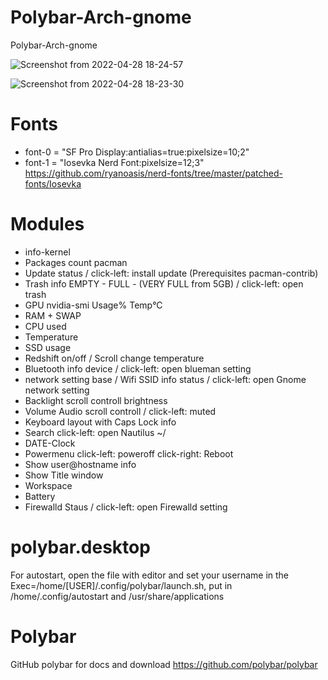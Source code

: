 # Polybar-Arch-gnome
Polybar-Arch-gnome

![Screenshot from 2022-04-28 18-24-57](https://user-images.githubusercontent.com/103053714/165816999-66fc4402-38f3-4a4f-9bab-c48ae643afc5.png)

![Screenshot from 2022-04-28 18-23-30](https://user-images.githubusercontent.com/103053714/165816974-2cf8f10e-921a-42f4-9b99-6a7858e15857.png)

# Fonts 
- font-0 = "SF Pro Display:antialias=true:pixelsize=10;2"
- font-1 = "Iosevka Nerd Font:pixelsize=12;3" https://github.com/ryanoasis/nerd-fonts/tree/master/patched-fonts/Iosevka


# Modules
- info-kernel 
- Packages count pacman
- Update status / click-left: install update (Prerequisites pacman-contrib) 
- Trash info EMPTY - FULL - (VERY FULL from 5GB) /  click-left: open trash 
- GPU nvidia-smi Usage% Temp°C
- RAM + SWAP
- CPU used
- Temperature
- SSD usage 
- Redshift on/off / Scroll change temperature
- Bluetooth info device / click-left: open blueman setting
- network setting base / Wifi SSID info status / click-left: open Gnome network setting
- Backlight scroll controll brightness
- Volume Audio scroll controll / click-left: muted
- Keyboard layout with Caps Lock info
- Search click-left: open Nautilus ~/
- DATE-Clock
- Powermenu click-left: poweroff click-right: Reboot
- Show user@hostname info
- Show Title window
- Workspace
- Battery
- Firewalld Staus / click-left: open Firewalld setting

# polybar.desktop
For autostart, open the file with editor and set your username in the Exec=/home/[USER]/.config/polybar/launch.sh, put in /home/.config/autostart and /usr/share/applications 

# Polybar
GitHub polybar for docs and download https://github.com/polybar/polybar



